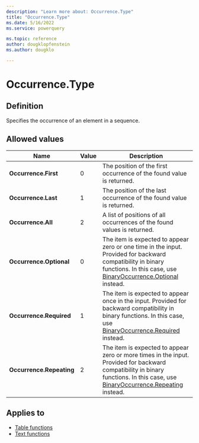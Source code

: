 ```yaml
---
description: "Learn more about: Occurrence.Type"
title: "Occurrence.Type"
ms.date: 5/16/2022
ms.service: powerquery

ms.topic: reference
author: dougklopfenstein
ms.author: dougklo

---
```

# Occurrence.Type

## Definition

Specifies the occurrence of an element in a sequence.

## Allowed values

|Name|Value|Description|
| ------- | --- | ----------- |
|**Occurrence.First**|0|The position of the first occurrence of the found value is returned.|
|**Occurrence.Last**|1|The position of the last occurrence of the found value is returned.|
|**Occurrence.All**|2|A list of positions of all occurrences of the found values is returned.|
|**Occurrence.Optional**|0|The item is expected to appear zero or one time in the input. Provided for backward compatibility in binary functions. In this case, use [BinaryOccurrence.Optional](binaryoccurrence-type.md) instead.|
|**Occurrence.Required**|1|The item is expected to appear once in the input. Provided for backward compatibility in binary functions. In this case, use [BinaryOccurrence.Required](binaryoccurrence-type.md) instead.|
|**Occurrence.Repeating**|2|The item is expected to appear zero or more times in the input. Provided for backward compatibility in binary functions. In this case, use [BinaryOccurrence.Repeating](binaryoccurrence-type.md) instead.|

## Applies to

* [Table functions](table-functions.md)
* [Text functions](text-functions.md)
